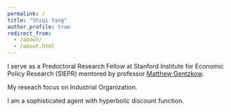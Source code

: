 ```yaml
---
permalink: /
title: "Shiqi Yang"
author_profile: true
redirect_from: 
  - /about/
  - /about.html
---
```


I serve as a Predoctoral Research Fellow at Stanford Institute for Economic Policy Research (SIEPR) mentored by professor [Matthew Gentzkow](https://www.matthewgentzkow.com/). 

My reseach focus on Industrial Organization.

I am a sophisticated agent with hyperbolic discount function.